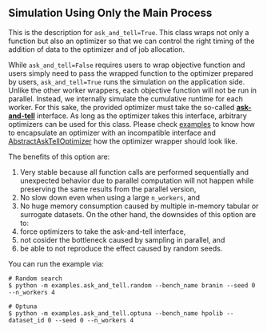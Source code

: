 ## Simulation Using Only the Main Process
This is the description for `ask_and_tell=True`.
This class wraps not only a function but also an optimizer so that we can control the right timing of the addition of data to the optimizer and of job allocation.

While `ask_and_tell=False` requires users to wrap objective function and users simply need to pass the wrapped function to the optimizer prepared by users, `ask_and_tell=True` runs the simulation on the application side.
Unlike the other worker wrappers, each objective function will not be run in parallel.
Instead, we internally simulate the cumulative runtime for each worker.
For this sake, the provided optimizer must take the so-called **[ask-and-tell](https://optuna.readthedocs.io/en/stable/tutorial/20_recipes/009_ask_and_tell.html)** interface.
As long as the optimizer takes this interface, arbitrary optimizers can be used for this class.
Please check [examples](../examples/ask_and_tell/) to know how to encapsulate an optimizer with an incompatible interface and [AbstractAskTellOptimizer](https://github.com/nabenabe0928/mfhpo-simulator/blob/main/benchmark_simulator/_constants.py#L106-L166) how the optimizer wrapper should look like.

The benefits of this option are:
1. Very stable because all function calls are performed sequentially and unexpected behavior due to parallel computation will not happen while preserving the same results from the parallel version,
2. No slow down even when using a large `n_workers`, and
3. No huge memory consumption caused by multiple in-memory tabular or surrogate datasets.
On the other hand, the downsides of this option are to:
1. force optimizers to take the ask-and-tell interface,
2. not cosider the bottleneck caused by sampling in parallel, and
3. be able to not reproduce the effect caused by random seeds.

You can run the example via:
```shell
# Random search
$ python -m examples.ask_and_tell.random --bench_name branin --seed 0 --n_workers 4

# Optuna
$ python -m examples.ask_and_tell.optuna --bench_name hpolib --dataset_id 0 --seed 0 --n_workers 4
```

